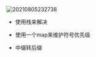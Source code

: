 

![20210805232738](https://i.loli.net/2021/08/06/ayP6Bv4hbIskY2e.png)

- 使用栈来解决

- 使用一个map来维护符号优先级

- 中缀转后缀


